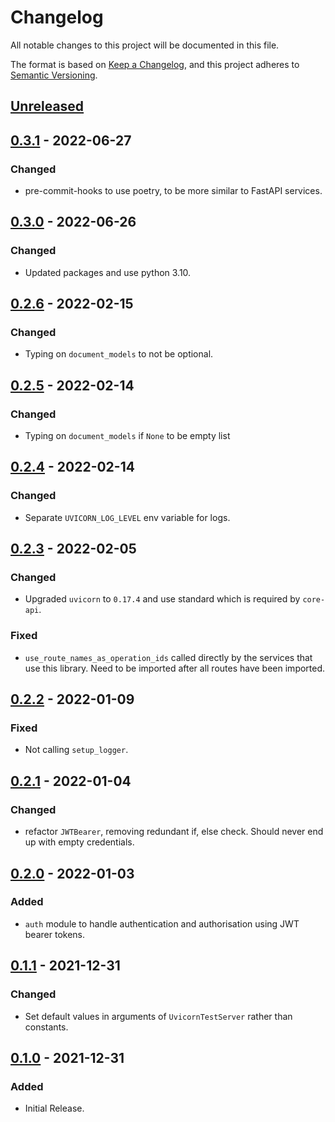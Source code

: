 # Changelog

All notable changes to this project will be documented in this file.

The format is based on [Keep a Changelog](https://keepachangelog.com/en/1.0.0/),
and this project adheres to [Semantic Versioning](https://semver.org/spec/v2.0.0.html).

## [Unreleased]
## [0.3.1] - 2022-06-27
### Changed
- pre-commit-hooks to use poetry, to be more similar to FastAPI services.

## [0.3.0] - 2022-06-26
### Changed
- Updated packages and use python 3.10.

## [0.2.6] - 2022-02-15
### Changed
- Typing on `document_models` to not be optional.

## [0.2.5] - 2022-02-14
### Changed
- Typing on `document_models` if `None` to be empty list

## [0.2.4] - 2022-02-14
### Changed
- Separate `UVICORN_LOG_LEVEL` env variable for logs.

## [0.2.3] - 2022-02-05
### Changed
- Upgraded `uvicorn` to `0.17.4` and use standard which is required by `core-api`.

### Fixed
- `use_route_names_as_operation_ids` called directly by the services that use this library. Need to be imported after all routes have been imported.

## [0.2.2] - 2022-01-09
### Fixed
- Not calling `setup_logger`.

## [0.2.1] - 2022-01-04
### Changed
- refactor `JWTBearer`, removing redundant if, else check. Should never end up with empty credentials.

## [0.2.0] - 2022-01-03
### Added
- `auth` module to handle authentication and authorisation using JWT bearer tokens.

## [0.1.1] - 2021-12-31
### Changed
- Set default values in arguments of `UvicornTestServer` rather than constants.

## [0.1.0] - 2021-12-31
### Added
- Initial Release.

[unreleased]: https://gitlab.com/banter-bus/omnibus/compare/0.3.1...main
[0.3.1]: https://gitlab.com/banter-bus/omnibus/compare/0.3.1...0.3.0
[0.3.0]: https://gitlab.com/banter-bus/omnibus/compare/0.3.0...0.2.6
[0.2.6]: https://gitlab.com/banter-bus/omnibus/compare/0.2.6...0.2.5
[0.2.5]: https://gitlab.com/banter-bus/omnibus/compare/0.2.5...0.2.4
[0.2.4]: https://gitlab.com/banter-bus/omnibus/compare/0.2.4...0.2.3
[0.2.3]: https://gitlab.com/banter-bus/omnibus/compare/0.2.3...0.2.2
[0.2.2]: https://gitlab.com/banter-bus/omnibus/compare/0.2.2...0.2.1
[0.2.1]: https://gitlab.com/banter-bus/omnibus/compare/0.2.1...0.2.0
[0.2.0]: https://gitlab.com/banter-bus/omnibus/compare/0.2.0...0.1.1
[0.1.1]: https://gitlab.com/banter-bus/omnibus/compare/0.1.1...0.1.0
[0.1.0]: https://gitlab.com/banter-bus/omnibus/-/tags/0.1.0
